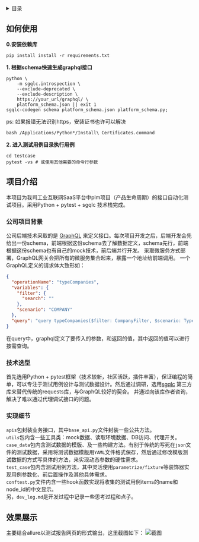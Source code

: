 <!-- TABLE OF CONTENTS -->
<details>
  <summary>目录</summary>
  <ol>
    <li><a href="#如何使用">如何使用</a></li>
    <li>
      <a href="#项目介绍">项目介绍</a>
      <ul>
        <li><a href="#公司项目背景">公司项目背景</a></li>
        <li><a href="#技术选型">技术选型</a></li>
        <li><a href="#实现细节">实现细节</a></li>
      </ul>
    </li>
    <li><a href="#效果展示">效果展示</a></li>
  </ol>
</details>

<!-- HOW TO USE -->

## 如何使用

**0.安装依赖库**

```shell
pip install install -r requirements.txt
```

**1. 根据schema快速生成graphql接口**

```
python \
    -m sgqlc.introspection \
    --exclude-deprecated \
    --exclude-description \
    https://your_url/graphql/ \
    platform_schema.json || exit 1
sgqlc-codegen schema platform_schema.json platform_schema.py;
```

ps: 如果报错无法识别https，安装证书也许可以解决

```
bash /Applications/Python*/Install\ Certificates.command
```

**2. 进入测试用例目录执行用例**

```shell
cd testcase
pytest -vs # 或使用其他需要的命令行参数
```


<!-- ABOUT THE PROJECT -->

## 项目介绍

本项目为我司工业互联网SaaS平台中plm项目（产品生命周期）的接口自动化测试项目。采用Python + pytest + sgqlc 技术栈完成。

### 公司项目背景

公司后端技术采取的是 [GraphQL](https://graphql.org/) 来定义接口。每次项目开发之后，后端开发会先给出一份schema，前端根据这份schema去了解数据定义，schema先行，前端根据这份schema也有自己的mock技术，前后端并行开发。
采取微服务方式部署，GraphQL网关会把所有的微服务集合起来，暴露一个地址给前端调用。
一个GraphQL定义的请求体大致形如：
```json
{
  "operationName": "typeCompanies",
  "variables": {
    "filter": {
      "search": ""
    },
    "scenario": "COMPANY"
  },
  "query": "query typeCompanies($filter: CompanyFilter, $scenario: TypeCompaniesScenario) {\n  typeCompanies(filter: $filter, scenario: $scenario) {\n    data {\n      type {\n        id\n        name\n        __typename\n      }\n      companies {\n        ...companyFields\n        __typename\n      }\n      __typename\n    }\n    totalCount\n    __typename\n  }\n}\n\nfragment companyFields on Company {\n  id\n  name\n  county\n  address\n  uscc\n  contact\n  email\n  phone\n  province\n  city\n  type {\n    id\n    name\n    __typename\n  }\n  isMine\n  __typename\n}\n"
}
```
在query中，graphql定义了要传入的参数，和返回的值，其中返回的值可以进行按需查询。

### 技术选型

首先选用Python + pytest框架（技术较新，社区活跃，插件丰富），保证编程的简单，可以专注于测试用例设计与测试数据设计。然后通过调研，选用[sgqlc](https://github.com/profusion/sgqlc) 第三方库来替代传统的requests库，与GraphQL较好的契合。
并通过向该库作者咨询，解决了难以通过代理调试接口的问题。

### 实现细节

```apis```包封装业务接口，其中```base_api.py```文件封装一些公共方法。\
```utils```包内含一些工具类：mock数据、读取环境数据、DB访问、代理开关。\
```case_data```包内含测试数据的模版、及一些构建方法。有别于传统的写死在```json```文件的测试数据，采用将测试数据模版用```YAML```文件格式保存，然后通过修改模版测试数据的方式写具体的方法，来实现动态参数的硬性需求。\
```test_case```包内含测试用例方法，其中灵活使用```parametrize/fixture```等装饰器实现用例参数化、前后置操作及其他具体需求。\
```conftest.py```文件内含一些hook函数实现将收集的测试用例items的name和node_id的中文显示。\
另，```dev_log.md```是开发过程中记录一些思考过程和点子。

## 效果展示

主要结合allure以测试报告网页的形式输出，这里截图如下：
![截图](img.png)
